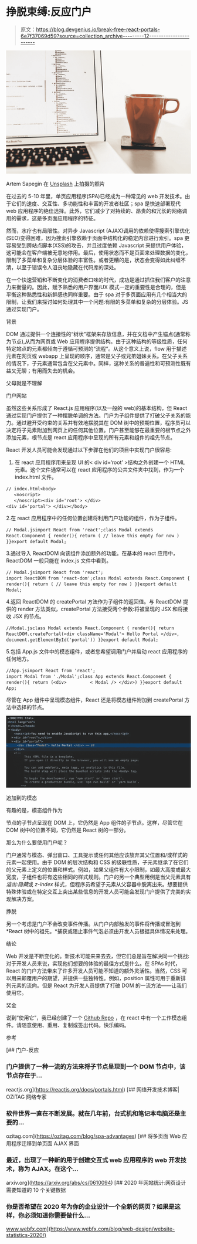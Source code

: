 # 挣脱束缚:反应门户

> 原文：<https://blog.devgenius.io/break-free-react-portals-6e7f37069d59?source=collection_archive---------12----------------------->

![](img/adfc780df7bbe9262b3d37936f1e55e0.png)

Artem Sapegin 在 [Unsplash](https://unsplash.com?utm_source=medium&utm_medium=referral) 上拍摄的照片

在过去的 5-10 年里，单页应用程序(SPA)已经成为一种常见的 web 开发技术。由于它们的速度、交互性、多功能性和丰富的开发者社区；spa 是快速部署现代 web 应用程序的绝佳选择。此外，它们减少了对持续的、昂贵的和冗长的网络调用的需求，这是多页面应用程序的特征。

然而，水疗也有局限性。对异步 Javascript (AJAX)调用的依赖使得搜索引擎优化(SEO)变得困难，因为搜索引擎依赖于页面中结构化的稳定内容进行索引。spa 更容易受到跨站点脚本(XSS)的攻击，并且过度依赖 Javascript 来提供用户体验，这可能会在客户端被无意地停用。最后，使用状态而不是页面来处理数据的变化，限制了多菜单和复杂分层体验的丰富性。或者更糟的是，状态会变得如此纠缠不清，以至于错误令人沮丧地隐藏在代码库的深处。

在一个快速营销和不断变化的消费者口味的时代，成功是通过抓住我们客户的注意力来衡量的。因此，赋予熟悉的用户界面/UX 模式一定的重要性是合理的，但是平衡这种熟悉性和新鲜感也同样重要。由于 spa 对于多页面应用有几个相当大的限制，让我们来探讨如何处理其中一个问题:有限的多菜单和复杂的分层体验。JS 通过实现门户。

背景

DOM 通过提供一个连接性的“树状”框架来存放信息，并在文档中产生锚点(通常称为节点),从而为网页或 Web 应用程序提供结构。由于这种结构的等级性质，任何特定站点的元素都倾向于遵循可预测的“流程”。从这个意义上说，flow 用于描述元素在网页或 webapp 上呈现的顺序，通常是父子或兄弟姐妹关系。在父子关系的情况下，子元素通常包含在父元素中。同样，这种关系的普遍性和可预测性既有益又无聊；有用而失去的机会。

父母就是不理解

门户网站

虽然这些关系形成了 React.js 应用程序(以及一般的 web)的基本结构，但 React 通过实现门户提供了一种摆脱单调的方法。门户为子组件提供了打破父子关系的能力。通过避开受约束的关系并有效地摆脱其在 DOM 树中的预期位置，程序员可以决定将子元素附加到网页上的任何其他位置。门户甚至能够在最重要的根节点之外添加元素，根节点是 react 应用程序中呈现的所有元素和组件的祖先节点。

React 开发人员可能会发现通过以下步骤在他们的项目中实现门户很容易:

1.  在 react 应用程序用来呈现 UI 的< div id=‘root’ >结构之外创建一个 HTML 元素。这个文件通常可以在 react 应用程序的公共文件夹中找到，作为一个 index.html 文件。

```
// index.html<body>
   <noscript>
   </noscript><div id='root'> </div>
<div id='portal'> </div></body> 
```

2.在 react 应用程序中的任何位置创建将利用门户功能的组件，作为子组件。

```
// Modal.jsimport React from 'react';class Modal extends React.Component { render(){ return ( // leave this empty for now ) }}export default Modal;
```

3.通过导入 ReactDOM 向该组件添加额外的功能。在基本的 react 应用中，ReactDOM 一般只能在 index.js 文件中看到。

```
// Modal.jsimport React from 'react';
import ReactDOM from 'react-dom';class Modal extends React.Component { render(){ return ( // leave this empty for now ) }}export default Modal;
```

4.返回 ReactDOM 的 createPortal 方法作为子组件的返回值。与 ReactDOM 提供的 render 方法类似，createPortal 方法接受两个参数:将被呈现的 JSX 和将接收 JSX 的节点。

```
//Modal.jsclass Modal extends React.Component { render(){ return ReactDOM.createPortal(<div className='Modal'> Hello Portal </div>,  document.getElementById('portal')) }}export default Modal;
```

5.包括 App.js 文件中的模态组件，或者您希望调用门户并启动 react 应用程序的任何地方。

```
//App.jsimport React from 'react';
import Modal from './Modal';class App extends React.Component { render(){ return (<div>         < Modal /> </div>) }}export default App;
```

尽管在 App 组件中呈现模态组件，React 还是将模态组件附加到 createPortal 方法中选择的节点。

![](img/24fdf217783a1f6cecdcf96de1feed5e.png)

追加到的模态

有趣的是，模态组件作为

节点的子节点呈现在 DOM 上，它仍然是 App 组件的子节点。这样，尽管它在 DOM 树中的位置不同，它仍然是 React 树的一部分。

那么为什么要使用门户呢？

门户通常与模态、弹出窗口、工具提示或任何其他应该放弃其父位置和/或样式的元素一起使用。由于 DOM 的层次结构和 CSS 的级联性质，子元素继承了在它们的父元素上定义的位置和样式。例如，如果父组件有大小限制，如最大高度或最大宽度，子组件也将有这些相同的样式规则。门户的另一个典型用例是当父元素具有*溢出:隐藏*或 *z-index* 样式，但程序员希望子元素从父容器中脱离出来。想要提供特殊体验或在特定交互上突出某些信息的开发人员可能会发现门户提供了完美的实现解决方案。

挣脱

另一个考虑是门户不会改变事件传播。从门户内部触发的事件将传播或冒泡到 *React 树中的祖先。*捕获或阻止事件气泡必须由开发人员根据具体情况来处理。

结论

Web 开发是不断变化的。新技术可能来来去去，但它们总是旨在解决同一个挑战:对于开发人员来说，实现他们想要的体验的最佳方式是什么。在 SPAs 时代，React 的门户方法带来了许多开发人员可能不知道的额外灵活性。当然，CSS 可以用来颠覆用户的期望，并提供一些独特性。例如，position 属性可用于重新排列元素的流向。但是 React 为开发人员提供了打破 DOM 的一流方法——让我们使用它。

奖金

说到“使用它”，我已经创建了一个 [Github Repo](https://github.com/epittab/modal_example) ，在 react 中有一个工作模态组件。请随意使用、重用、复制或签出代码。快乐编码。

参考

[](https://reactjs.org/docs/portals.html) [## 门户-反应

### 门户提供了一种一流的方法来将子节点呈现到一个 DOM 节点中，该节点存在于…

reactjs.org](https://reactjs.org/docs/portals.html)  [## 网络开发技术博客| OZiTAG 网络专家

### 软件世界一直在不断发展。就在几年前，台式机和笔记本电脑还是主要的…

ozitag.com](https://ozitag.com/blog/spa-advantages)  [## 将多页面 Web 应用程序迁移到单页面 AJAX 界面

### 最近，出现了一种新的用于创建交互式 web 应用程序的 web 开发技术，称为 AJAX。在这个…

arxiv.org](https://arxiv.org/abs/cs/0610094) [](https://www.webfx.com/blog/web-design/website-statistics-2020/) [## 2020 年网站统计:网页设计需要知道的 10 个关键数据

### 你是否希望在 2020 年为你的企业设计一个全新的网页？如果是这样，你必须知道你需要做什么…

www.webfx.com](https://www.webfx.com/blog/web-design/website-statistics-2020/)